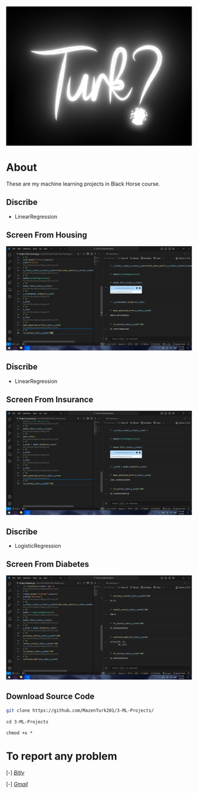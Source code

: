 <p align="center">
<img src="https://raw.githubusercontent.com/MazenTurk201/Turk-Ransomware/refs/heads/main/Turk.png">
</p>

# About

These are my machine learning projects in Black Horse course.


## Discribe
* LinearRegression
## Screen From Housing

<p align="center">
<img src="https://raw.githubusercontent.com/MazenTurk201/Trash-Images-Storage/refs/heads/main/Project%20USA_Housing.jpeg">
</p>

## Discribe
* LinearRegression

## Screen From Insurance

<p align="center">
<img src="https://raw.githubusercontent.com/MazenTurk201/Trash-Images-Storage/refs/heads/main/Project%20insurance.jpeg">
</p>


## Discribe
* LogisticRegression

## Screen From Diabetes

<p align="center">
<img src="https://raw.githubusercontent.com/MazenTurk201/Trash-Images-Storage/refs/heads/main/Project%20diabetes.jpeg">
</p>

## Download Source Code
 ```bash
 git clone https://github.com/MazenTurk201/3-ML-Projects/
 ```
 ```
 cd 3-ML-Projects
 ```
 ```
 chmod +x *
 ```



 # To report any problem


 [-] [*Bitly*](https://bit.ly/m/MazenTURK)

 [-] [*Gmail*](https://mail.google.com/mail/u/0/#inbox?compose=GTvVlcSKkVTRnqhcdnCKGrmdBNQfSLQrcjrDrrhRXjGpJlNsGLRjBPKpWTHBwbfpvzphhWZzprdvh)
